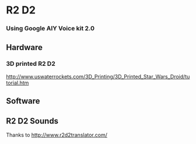 # R2 D2 
### Using Google AIY Voice kit 2.0


## Hardware

### 3D printed R2 D2
http://www.uswaterrockets.com/3D_Printing/3D_Printed_Star_Wars_Droid/tutorial.htm

## Software

## R2 D2 Sounds
Thanks to http://www.r2d2translator.com/

